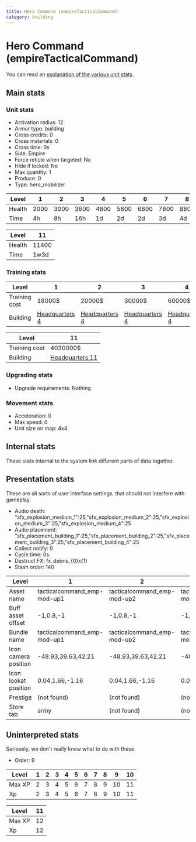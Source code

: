 ```yaml
---
title: Hero Command (empireTacticalCommand)
category: building
---
```


# Hero Command (empireTacticalCommand)

You can read an [explanation  of the various unit stats](unitexplained.md).

## Main stats

### Unit stats

  * Activation radius: 12
  * Armor type: building
  * Cross credits: 0
  * Cross materials: 0
  * Cross time: 0s
  * Side: Empire
  * Force reticle when targeted: No
  * Hide if locked: No
  * Max quantity: 1
  * Produce: 0
  * Type: hero_mobilizer

|Level |1   |2   |3   |4   |5   |6   |7   |8   |9   |10   |
|------|----|----|----|----|----|----|----|----|----|-----|
|Health|2000|3000|3600|4800|5800|6800|7800|8800|9800|10800|
|Time  |4h  |8h  |16h |1d  |2d  |2d  |3d  |4d  |1w  |1w5d |


|Level |11   |
|------|-----|
|Health|11400|
|Time  |1w3d |


### Training stats

|Level        |1                              |2                              |3                              |4                              |5                              |6                              |7                              |8                              |9                              |10                              |
|-------------|-------------------------------|-------------------------------|-------------------------------|-------------------------------|-------------------------------|-------------------------------|-------------------------------|-------------------------------|-------------------------------|--------------------------------|
|Training cost|18000$                         |20000$                         |30000$                         |60000$                         |100000$                        |250000$                        |375000$                        |750000$                        |2000000$                       |3100000$                        |
|Building     |[Headquarters 4](empireHQ.html)|[Headquarters 4](empireHQ.html)|[Headquarters 4](empireHQ.html)|[Headquarters 4](empireHQ.html)|[Headquarters 5](empireHQ.html)|[Headquarters 6](empireHQ.html)|[Headquarters 7](empireHQ.html)|[Headquarters 8](empireHQ.html)|[Headquarters 9](empireHQ.html)|[Headquarters 10](empireHQ.html)|


|Level        |11                              |
|-------------|--------------------------------|
|Training cost|4030000$                        |
|Building     |[Headquarters 11](empireHQ.html)|


### Upgrading stats

  * Upgrade requirements: Nothing

### Movement stats

  * Acceleration: 0
  * Max speed: 0
  * Unit size on map: 4x4

## Internal stats

These stats internal to the system link different parts of data together.


## Presentation stats

These are all sorts of user interface settings, that should not interfere with gameplay.

  * Audio death: "sfx_explosion_medium_1":25,"sfx_explosion_medium_2":25,"sfx_explosion_medium_3":25,"sfx_explosion_medium_4":25
  * Audio placement: "sfx_placement_building_1":25,"sfx_placement_building_2":25,"sfx_placement_building_3":25,"sfx_placement_building_4":25
  * Collect notify: 0
  * Cycle time: 0s
  * Destruct FX: fx_debris_{0}x{1}
  * Stash order: 140

|Level               |1                          |2                          |3                          |4                          |5                          |6                          |7-10                       |11                          |
|--------------------|---------------------------|---------------------------|---------------------------|---------------------------|---------------------------|---------------------------|---------------------------|----------------------------|
|Asset name          |tacticalcommand_emp-mod-up1|tacticalcommand_emp-mod-up2|tacticalcommand_emp-mod-up3|tacticalcommand_emp-mod-up4|tacticalcommand_emp-mod-up5|tacticalcommand_emp-mod-up6|tacticalcommand_emp-mod-up7|tacticalcommand_emp-mod-up11|
|Buff asset offset   |-1,0.8,-1                  |-1,0.8,-1                  |-1,0.8,-1                  |-1,0.8,-1                  |-2,1,-2                    |-2,1,-2                    |-2,1,-2                    |-2,1,-2                     |
|Bundle name         |tacticalcommand_emp-mod-up1|tacticalcommand_emp-mod-up2|tacticalcommand_emp-mod-up3|tacticalcommand_emp-mod-up4|tacticalcommand_emp-mod-up5|tacticalcommand_emp-mod-up6|tacticalcommand_emp-mod-up7|tacticalcommand_emp-mod-up11|
|Icon camera position|-48.93,39.63,42.21         |-48.93,39.63,42.21         |-48.93,39.63,42.21         |-48.93,39.63,42.21         |-48.93,39.63,42.21         |-48.93,39.63,42.21         |-50.51,41.92,41.7          |-50.51,41.92,41.7           |
|Icon lookat position|0.04,1.66,-1.16            |0.04,1.66,-1.16            |0.04,1.66,-1.16            |0.04,1.66,-1.16            |0.04,1.66,-1.16            |0.04,1.66,-1.16            |0.28,1.29,-0.14            |0.28,1.29,-0.14             |
|Prestige            |(not found)                |(not found)                |(not found)                |(not found)                |(not found)                |(not found)                |(not found)                |true                        |
|Store tab           |army                       |(not found)                |(not found)                |(not found)                |(not found)                |(not found)                |(not found)                |(not found)                 |


## Uninterpreted stats

Seriously, we don't really know what to do with these.

  * Order: 9

|Level |1|2|3|4|5|6|7|8|9 |10|
|------|-|-|-|-|-|-|-|-|--|--|
|Max XP|2|3|4|5|6|7|8|9|10|11|
|Xp    |2|3|4|5|6|7|8|9|10|11|


|Level |11|
|------|--|
|Max XP|12|
|Xp    |12|


